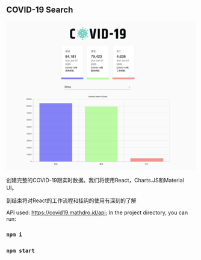 

## COVID-19 Search

![COVID-19 ](https://raw.githubusercontent.com/Ts-qi/covid_19-/master/src/images/WechatIMG77.png)

创建完整的COVID-19跟实时数据。我们将使用React，Charts.JS和Material UI。

到结束将对React的工作流程和挂钩的使用有深刻的了解

API used: https://covid19.mathdro.id/api;
In the project directory, you can run:



### `npm i`



### `npm start`

